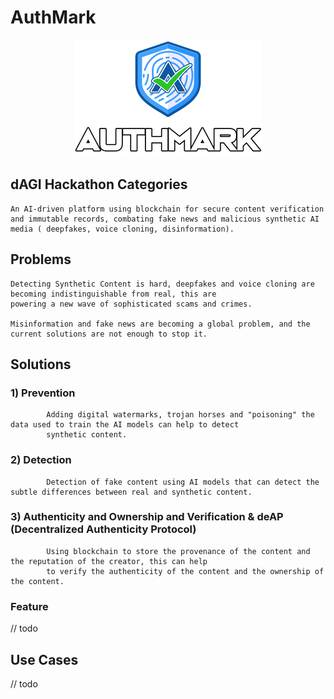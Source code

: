 # AuthMark

<p align="center">
<img src="app/frontend/src/assets/logo.png" alt="AuthMark Logo"/>
</p>

## dAGI Hackathon Categories

    An AI-driven platform using blockchain for secure content verification and immutable records, combating fake news and malicious synthetic AI media ( deepfakes, voice cloning, disinformation).

## Problems

    Detecting Synthetic Content is hard, deepfakes and voice cloning are becoming indistinguishable from real, this are
    powering a new wave of sophisticated scams and crimes.

    Misinformation and fake news are becoming a global problem, and the current solutions are not enough to stop it.

## Solutions

### 1) Prevention

            Adding digital watermarks, trojan horses and "poisoning" the data used to train the AI models can help to detect
            synthetic content.

### 2) Detection

            Detection of fake content using AI models that can detect the subtle differences between real and synthetic content.

### 3) Authenticity and Ownership and Verification & deAP (Decentralized Authenticity Protocol)

            Using blockchain to store the provenance of the content and the reputation of the creator, this can help
            to verify the authenticity of the content and the ownership of the content.

### Feature

// todo

## Use Cases

// todo



